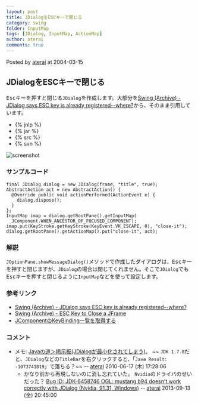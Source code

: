 ```yaml
---
layout: post
title: JDialogをESCキーで閉じる
category: swing
folder: InputMap
tags: [JDialog, InputMap, ActionMap]
author: aterai
comments: true
---
```


Posted by [aterai](http://terai.xrea.jp/aterai.html) at 2004-03-15

## JDialogをESCキーで閉じる
<kbd>Esc</kbd>キーを押すと閉じる`JDialog`を作成します。大部分を[Swing (Archive) - JDialog says ESC key is already registered--where?](https://forums.oracle.com/thread/1488562)から、そのまま引用しています。

- {% jnlp %}
- {% jar %}
- {% src %}
- {% svn %}

<!-- dummy comment line for breaking list -->

![screenshot](https://lh6.googleusercontent.com/_9Z4BYR88imo/TQTOj22ObUI/AAAAAAAAAck/b5izKCmGkHk/s800/InputMap.png)

### サンプルコード
<pre class="prettyprint"><code>final JDialog dialog = new JDialog(frame, "title", true);
AbstractAction act = new AbstractAction() {
  @Override public void actionPerformed(ActionEvent e) {
    dialog.dispose();
  }
};
InputMap imap = dialog.getRootPane().getInputMap(
  JComponent.WHEN_ANCESTOR_OF_FOCUSED_COMPONENT);
imap.put(KeyStroke.getKeyStroke(KeyEvent.VK_ESCAPE, 0), "close-it");
dialog.getRootPane().getActionMap().put("close-it", act);
</code></pre>

### 解説
`JOptionPane.showMessageDialog()`メソッドで作成したダイアログは、<kbd>Esc</kbd>キーを押すと閉じますが、`JDialog`の場合は閉じてくれません。そこで`JDialog`でも<kbd>Esc</kbd>キーを押すと閉じるように`InputMap`などを使って設定します。

### 参考リンク
- [Swing (Archive) - JDialog says ESC key is already registered--where?](https://forums.oracle.com/thread/1488562)
- [Swing (Archive) - ESC Key to Close a JFrame](https://forums.oracle.com/thread/1490398)
- [JComponentのKeyBinding一覧を取得する](http://terai.xrea.jp/Swing/KeyBinding.html)

<!-- dummy comment line for breaking list -->

### コメント
- メモ: [Javaの道＞掲示板(JDialogが最小化されてしまう)](http://www.javaroad.jp/bbs/answer.jsp?q_id=20100528123134643)。 ~~ `JDK 1.7.0`だと、`JDialog`などの`TitleBar`を右クリックすると、「`Java Result: -1073741819`」で落ちる？~~ -- [aterai](http://terai.xrea.jp/aterai.html) 2010-06-17 (木) 17:28:06
    - かなり前から再現しないのに消し忘れていた。 `Nvidia`のドライバのせいだった？ [Bug ID: JDK-6458746 OGL: mustang b94 doesn't work correctly with JDialog (Nvidia, 91.31, Windows)](http://bugs.sun.com/bugdatabase/view_bug.do?bug_id=6458746) -- [aterai](http://terai.xrea.jp/aterai.html) 2013-09-13 (金) 20:45:00

<!-- dummy comment line for breaking list -->


